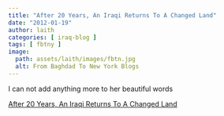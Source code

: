 ```yaml
---
title: "After 20 Years, An Iraqi Returns To A Changed Land"
date: "2012-01-19"
author: laith
categories: [ iraq-blog ]
tags: [ fbtny ]
image:
  path: assets/laith/images/fbtn.jpg
  alt: From Baghdad To New York Blogs
---
```


I can not add anything more to her beautiful words

  
[After 20 Years, An Iraqi Returns To A Changed Land](https://www.npr.org/2012/01/19/145397206/after-20-years-an-iraqi-returns-to-a-changed-land)

